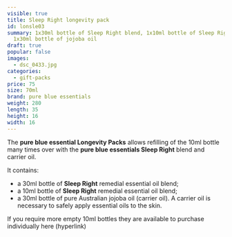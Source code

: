 ```yaml
---
visible: true
title: Sleep Right longevity pack
id: lonsle03
summary: 1x30ml bottle of Sleep Right blend, 1x10ml bottle of Sleep Right blend,
  1x30ml bottle of jojoba oil
draft: true
popular: false
images:
  - dsc_0433.jpg
categories:
  - gift-packs
price: 75
size: 70ml
brand: pure blue essentials
weight: 280
length: 35
height: 16
width: 16
---
```

The **pure blue essential Longevity Packs** allows refilling of the 10ml bottle many times over with the **pure blue essentials Sleep Right** blend and carrier oil. 

It contains:

- a 30ml bottle of **Sleep Right** remedial essential oil blend;
- a 10ml bottle of **Sleep Right** remedial essential oil blend;
- a 30ml bottle of pure Australian jojoba oil (carrier oil). A carrier oil is necessary to safely apply essential oils to the skin.

If you require more empty 10ml bottles they are available to purchase individually here (hyperlink)